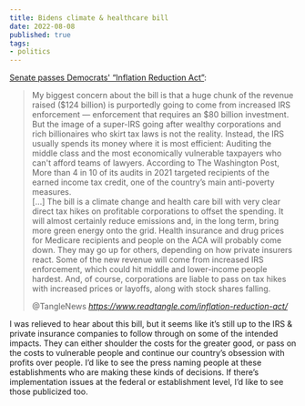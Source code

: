 ```yaml
---
title: Bidens climate & healthcare bill
date: 2022-08-08
published: true
tags:
- politics
---
```

[Senate passes Democrats' “Inflation Reduction Act”](https://www.readtangle.com/inflation-reduction-act/):
<blockquote class="quoteback" darkmode="" data-title="Senate%20passes%20Democrats'%20'Inflation%20Reduction%20Act'." data-author="@TangleNews" cite="https://www.readtangle.com/inflation-reduction-act/">
<p>My biggest concern about the bill is that a huge chunk of the revenue raised ($124 billion) is purportedly going to come from increased IRS enforcement — enforcement that requires an $80 billion investment. But the image of a super-IRS going after wealthy corporations and rich billionaires who skirt tax laws is not the reality. Instead, the IRS usually spends its money where it is most efficient: Auditing the middle class and the most economically vulnerable taxpayers who can't afford teams of lawyers. According to The Washington Post, More than 4 in 10 of its audits in 2021 targeted recipients of the earned income tax credit, one of the country’s main anti-poverty measures.<br />
[…] The bill is a climate change and health care bill with very clear direct tax hikes on profitable corporations to offset the spending. It will almost certainly reduce emissions and, in the long term, bring more green energy onto the grid. Health insurance and drug prices for Medicare recipients and people on the ACA will probably come down. They may go up for others, depending on how private insurers react. Some of the new revenue will come from increased IRS enforcement, which could hit middle and lower-income people hardest. And, of course, corporations are liable to pass on tax hikes with increased prices or layoffs, along with stock shares falling.</p>
<footer>@TangleNews<cite> <a href="https://www.readtangle.com/inflation-reduction-act/">https://www.readtangle.com/inflation-reduction-act/</a></cite></footer>
</blockquote>
I was relieved to hear about this bill, but it seems like it’s still up to the IRS & private insurance companies to follow through on some of the intended impacts. They can either shoulder the costs for the greater good, or pass on the costs to vulnerable people and continue our country’s obsession with profits over people. I’d like to see the press naming people at these establishments who are making these kinds of decisions. If there’s implementation issues at the federal or establishment level, I’d like to see those publicized too.
